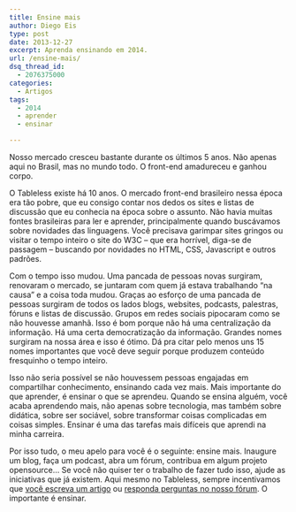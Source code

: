 ```yaml
---
title: Ensine mais
author: Diego Eis
type: post
date: 2013-12-27
excerpt: Aprenda ensinando em 2014.
url: /ensine-mais/
dsq_thread_id:
  - 2076375000
categories:
  - Artigos
tags:
  - 2014
  - aprender
  - ensinar

---
```

Nosso mercado cresceu bastante durante os últimos 5 anos. Não apenas aqui no Brasil, mas no mundo todo. O front-end amadureceu e ganhou corpo. 

O Tableless existe há 10 anos. O mercado front-end brasileiro nessa época era tão pobre, que eu consigo contar nos dedos os sites e listas de discussão que eu conhecia na época sobre o assunto. Não havia muitas fontes brasileiras para ler e aprender, principalmente quando buscávamos sobre novidades das linguagens. Você precisava garimpar sites gringos ou visitar o tempo inteiro o site do W3C &#8211; que era horrível, diga-se de passagem &#8211; buscando por novidades no HTML, CSS, Javascript e outros padrões. 

Com o tempo isso mudou. Uma pancada de pessoas novas surgiram, renovaram o mercado, se juntaram com quem já estava trabalhando &#8220;na causa&#8221; e a coisa toda mudou. Graças ao esforço de uma pancada de pessoas surgiram de todos os lados blogs, websites, podcasts, palestras, fóruns e listas de discussão. Grupos em redes sociais pipocaram como se não houvesse amanhã. Isso é bom porque não há uma centralização da informação. Há uma certa democratização da informação. Grandes nomes surgiram na nossa área e isso é ótimo. Dá pra citar pelo menos uns 15 nomes importantes que você deve seguir porque produzem conteúdo fresquinho o tempo inteiro.

Isso não seria possível se não houvessem pessoas engajadas em compartilhar conhecimento, ensinando cada vez mais. Mais importante do que aprender, é ensinar o que se aprendeu. Quando se ensina alguém, você acaba aprendendo mais, não apenas sobre tecnologia, mas também sobre didática, sobre ser sociável, sobre transformar coisas complicadas em coisas simples. Ensinar é uma das tarefas mais difíceis que aprendi na minha carreira.

Por isso tudo, o meu apelo para você é o seguinte: ensine mais. Inaugure um blog, faça um podcast, abra um fórum, contribua em algum projeto opensource&#8230; Se você não quiser ter o trabalho de fazer tudo isso, ajude as iniciativas que já existem. Aqui mesmo no Tableless, sempre incentivamos que [você escreva um artigo][1] ou [responda perguntas no nosso fórum][2]. O importante é ensinar.

 [1]: http://tableless.com.br/seja-um-autor/
 [2]: http://tableless.com.br/forum/